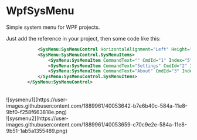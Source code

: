# WpfSysMenu

Simple system menu for WPF projects.

Just add the reference in your project, then some code like this:

```xml
    		<SysMenu:SysMenuControl HorizontalAlignment="Left" Height="24" Margin="-2,288,0,-42" VerticalAlignment="Top" Width="100">
			<SysMenu:SysMenuControl.SysMenuItems>
				<SysMenu:SysMenuItem CommandText="" CmdId="1" Index="5" MenuFlags="MF_BYPOSITION, MF_SEPARATOR"/>
				<SysMenu:SysMenuItem CommandText="Settings" CmdId="2" Index="6" MenuFlags="MF_BYPOSITION" ItemClick="SysMenuItem_ItemClick_1"/>
				<SysMenu:SysMenuItem CommandText="About" CmdId="3" Index="6" MenuFlags="MF_BYPOSITION" />
			</SysMenu:SysMenuControl.SysMenuItems>
		</SysMenu:SysMenuControl>
```

<br/>
![sysmenu1](https://user-images.githubusercontent.com/1889961/40053642-b7e6b40c-584a-11e8-9bf0-f258f663818e.png)<br/>
![sysmenu2](https://user-images.githubusercontent.com/1889961/40053659-c70c9e2e-584a-11e8-9b51-1ab5a1355489.png)
